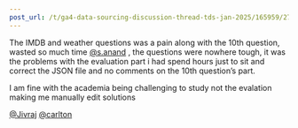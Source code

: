 ```yaml
---
post_url: /t/ga4-data-sourcing-discussion-thread-tds-jan-2025/165959/276
---
```

The IMDB and weather questions was a pain along with the 10th question, wasted so much time [@s.anand](/u/s.anand) , the questions were nowhere tough, it was the problems with the evaluation part i had spend hours just to sit and correct the JSON file and no comments on the 10th question’s part.

I am fine with the academia being challenging to study not the evalation making me manually edit solutions

[@Jivraj](/u/jivraj) [@carlton](/u/carlton)